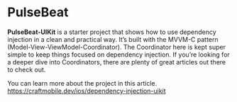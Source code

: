 # PulseBeat
**PulseBeat-UIKit** is a starter project that shows how to use dependency injection in a clean and practical way. It’s built with the MVVM-C pattern (Model-View-ViewModel-Coordinator). The Coordinator here is kept super simple to keep things focused on dependency injection. If you’re looking for a deeper dive into Coordinators, there are plenty of great articles out there to check out.

You can learn more about the project in this article.
https://craftmobile.dev/ios/dependency-injection-uikit
